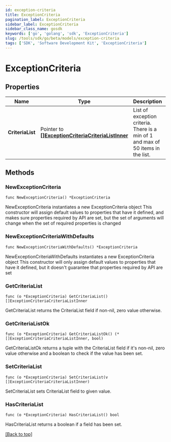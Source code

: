 ```yaml
---
id: exception-criteria
title: ExceptionCriteria
pagination_label: ExceptionCriteria
sidebar_label: ExceptionCriteria
sidebar_class_name: gosdk
keywords: ['go', 'golang', 'sdk', 'ExceptionCriteria'] 
slug: /tools/sdk/go/beta/models/exception-criteria
tags: ['SDK', 'Software Development Kit', 'ExceptionCriteria']
---
```


# ExceptionCriteria

## Properties

Name | Type | Description | Notes
------------ | ------------- | ------------- | -------------
**CriteriaList** | Pointer to [**[]ExceptionCriteriaCriteriaListInner**](ExceptionCriteriaCriteriaListInner) | List of exception criteria. There is a min of 1 and max of 50 items in the list. | [optional] 

## Methods

### NewExceptionCriteria

`func NewExceptionCriteria() *ExceptionCriteria`

NewExceptionCriteria instantiates a new ExceptionCriteria object
This constructor will assign default values to properties that have it defined,
and makes sure properties required by API are set, but the set of arguments
will change when the set of required properties is changed

### NewExceptionCriteriaWithDefaults

`func NewExceptionCriteriaWithDefaults() *ExceptionCriteria`

NewExceptionCriteriaWithDefaults instantiates a new ExceptionCriteria object
This constructor will only assign default values to properties that have it defined,
but it doesn't guarantee that properties required by API are set

### GetCriteriaList

`func (o *ExceptionCriteria) GetCriteriaList() []ExceptionCriteriaCriteriaListInner`

GetCriteriaList returns the CriteriaList field if non-nil, zero value otherwise.

### GetCriteriaListOk

`func (o *ExceptionCriteria) GetCriteriaListOk() (*[]ExceptionCriteriaCriteriaListInner, bool)`

GetCriteriaListOk returns a tuple with the CriteriaList field if it's non-nil, zero value otherwise
and a boolean to check if the value has been set.

### SetCriteriaList

`func (o *ExceptionCriteria) SetCriteriaList(v []ExceptionCriteriaCriteriaListInner)`

SetCriteriaList sets CriteriaList field to given value.

### HasCriteriaList

`func (o *ExceptionCriteria) HasCriteriaList() bool`

HasCriteriaList returns a boolean if a field has been set.


[[Back to top]](#) 


